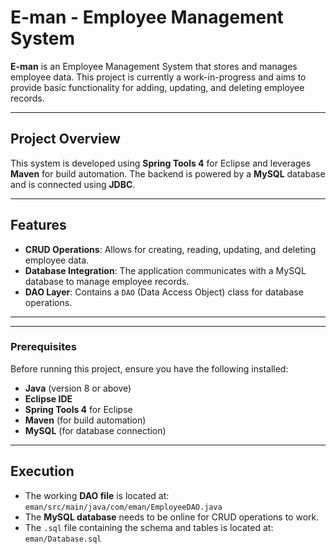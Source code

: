 # E-man - Employee Management System

**E-man** is an Employee Management System that stores and manages employee data. This project is currently a work-in-progress and aims to provide basic functionality for adding, updating, and deleting employee records.

---

## Project Overview

This system is developed using **Spring Tools 4** for Eclipse and leverages **Maven** for build automation. The backend is powered by a **MySQL** database and is connected using **JDBC**.

---

## Features

- **CRUD Operations**: Allows for creating, reading, updating, and deleting employee data.
- **Database Integration**: The application communicates with a MySQL database to manage employee records.
- **DAO Layer**: Contains a `DAO` (Data Access Object) class for database operations.

---


---

### Prerequisites

Before running this project, ensure you have the following installed:

- **Java** (version 8 or above)
- **Eclipse IDE**
- **Spring Tools 4** for Eclipse
- **Maven** (for build automation)
- **MySQL** (for database connection)

---
## Execution

- The working **DAO file** is located at: `eman/src/main/java/com/eman/EmployeeDAO.java`
- The **MySQL database** needs to be online for CRUD operations to work.
- The `.sql` file containing the schema and tables is located at: `eman/Database.sql`

